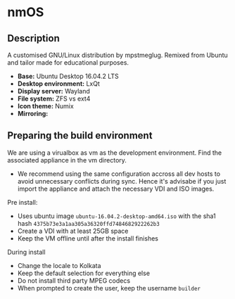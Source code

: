# nmOS

## Description

A customised GNU/Linux distribution by mpstmeglug.
Remixed from Ubuntu and tailor made for educational purposes.

 - **Base:** Ubuntu Desktop 16.04.2 LTS
 - **Desktop environment:** LxQt
 - **Display server:** Wayland
 - **File system:** ZFS vs ext4
 - **Icon theme:** Numix
 - **Mirroring:**  

## Preparing the build environment

We are using a virualbox as vm as the development environment.
Find the associated appliance in the vm directory.


 - We recommend using the same configuration accross all dev hosts to avoid unnecessary conflicts during sync.
Hence it's advisabe if you just import the appliance and attach the necessary VDI and ISO images.

Pre install:
 - Uses ubuntu image `ubuntu-16.04.2-desktop-amd64.iso` with the sha1 hash `4375b73e3a1aa305a36320ffd7484682922262b3`
 - Create a VDI with at least 25GB space
 - Keep the VM offline until after the install finishes

During install
 - Change the locale to Kolkata
 - Keep the default selection for everything else
 - Do not install third party MPEG codecs
 - When prompted to create the user, keep the username `builder`

<!-- ## Installation instructions
### Dependencies
### Method-1
### Method-2
### Including additional packages

## Latest release

## Documentation

## About Us
 -->